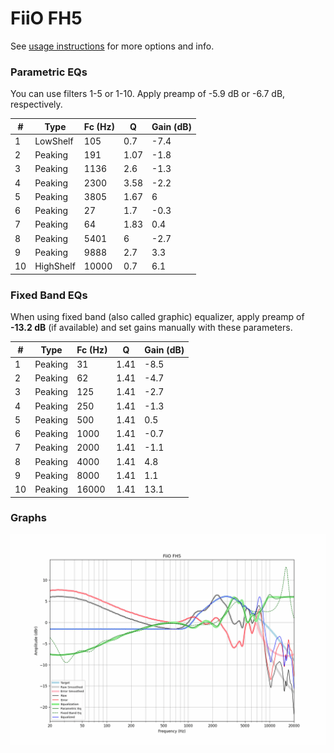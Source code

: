# FiiO FH5
See [usage instructions](https://github.com/jaakkopasanen/AutoEq#usage) for more options and info.

### Parametric EQs
You can use filters 1-5 or 1-10. Apply preamp of -5.9 dB or -6.7 dB, respectively.

|   # | Type      |   Fc (Hz) |    Q |   Gain (dB) |
|-----|-----------|-----------|------|-------------|
|   1 | LowShelf  |       105 | 0.7  |        -7.4 |
|   2 | Peaking   |       191 | 1.07 |        -1.8 |
|   3 | Peaking   |      1136 | 2.6  |        -1.3 |
|   4 | Peaking   |      2300 | 3.58 |        -2.2 |
|   5 | Peaking   |      3805 | 1.67 |         6   |
|   6 | Peaking   |        27 | 1.7  |        -0.3 |
|   7 | Peaking   |        64 | 1.83 |         0.4 |
|   8 | Peaking   |      5401 | 6    |        -2.7 |
|   9 | Peaking   |      9888 | 2.7  |         3.3 |
|  10 | HighShelf |     10000 | 0.7  |         6.1 |

### Fixed Band EQs
When using fixed band (also called graphic) equalizer, apply preamp of **-13.2 dB** (if available) and set gains manually with these parameters.

|   # | Type    |   Fc (Hz) |    Q |   Gain (dB) |
|-----|---------|-----------|------|-------------|
|   1 | Peaking |        31 | 1.41 |        -8.5 |
|   2 | Peaking |        62 | 1.41 |        -4.7 |
|   3 | Peaking |       125 | 1.41 |        -2.7 |
|   4 | Peaking |       250 | 1.41 |        -1.3 |
|   5 | Peaking |       500 | 1.41 |         0.5 |
|   6 | Peaking |      1000 | 1.41 |        -0.7 |
|   7 | Peaking |      2000 | 1.41 |        -1.1 |
|   8 | Peaking |      4000 | 1.41 |         4.8 |
|   9 | Peaking |      8000 | 1.41 |         1.1 |
|  10 | Peaking |     16000 | 1.41 |        13.1 |

### Graphs
![](./FiiO%20FH5.png)
